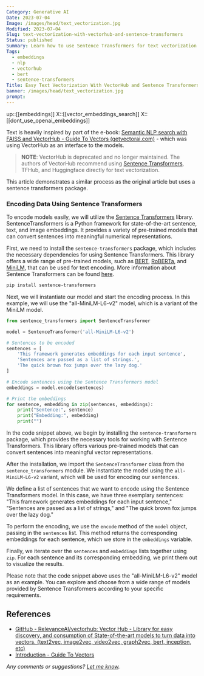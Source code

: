 ```yaml
---
Category: Generative AI
Date: 2023-07-04
Image: /images/head/text_vectorization.jpg
Modified: 2023-07-04
Slug: text-vectorization-with-vectorhub-and-sentence-transformers
Status: published
Summary: Learn how to use Sentence Transformers for text vectorization with different models using consistent API.
Tags:
  - embeddings
  - nlp
  - vectorhub
  - bert
  - sentence-transformers
Title: Easy Text Vectorization With VectorHub and Sentence Transformers
banner: /images/head/text_vectorization.jpg
prompt:
---
```

up::[[embeddings]]
X::[[vector_embeddings_search]]
X::[[dont_use_openai_embeddings]]

Text is heavily inspired by part of the e-book: [Semantic NLP search with FAISS and VectorHub - Guide To Vectors (getvectorai.com)](https://learn.getvectorai.com/vector-ai-documentation/semantic-nlp-search-with-faiss-and-vectorhub) - which was using VectorHub as an interface to the models.

> **NOTE**: VectorHub is deprecated and no longer maintained. The authors of VectorHub recommend using [Sentence Transformers](https://www.sbert.net/), TFHub, and Huggingface directly for text vectorization.

This article demonstrates a similar process as the original article but uses a sentence transformers package.

### Encoding Data Using Sentence Transformers

To encode models easily, we will utilize the [Sentence Transformers](https://www.sbert.net/) library. SentenceTransformers is a Python framework for state-of-the-art sentence, text, and image embeddings. It provides a variety of pre-trained models that can convert sentences into meaningful numerical representations.

First, we need to install the `sentence-transformers` package, which includes the necessary dependencies for using Sentence Transformers. This library offers a wide range of pre-trained models, such as [BERT](<https://en.wikipedia.org/wiki/BERT_(Language_model)>), [RoBERTa](https://huggingface.co/docs/transformers/model_doc/roberta), and [MiniLM](https://huggingface.co/sentence-transformers/all-MiniLM-L6-v2), that can be used for text encoding. More information about Sentence Transformers can be found [here](https://www.sbert.net/).

```sh
pip install sentence-transformers
```

Next, we will instantiate our model and start the encoding process. In this example, we will use the "all-MiniLM-L6-v2" model, which is a variant of the MiniLM model.

```python
from sentence_transformers import SentenceTransformer

model = SentenceTransformer('all-MiniLM-L6-v2')

# Sentences to be encoded
sentences = [
    'This framework generates embeddings for each input sentence',
    'Sentences are passed as a list of strings.',
    'The quick brown fox jumps over the lazy dog.'
]

# Encode sentences using the Sentence Transformers model
embeddings = model.encode(sentences)

# Print the embeddings
for sentence, embedding in zip(sentences, embeddings):
    print("Sentence:", sentence)
    print("Embedding:", embedding)
    print("")
```

In the code snippet above, we begin by installing the `sentence-transformers` package, which provides the necessary tools for working with Sentence Transformers. This library offers various pre-trained models that can convert sentences into meaningful vector representations.

After the installation, we import the `SentenceTransformer` class from the `sentence_transformers` module. We instantiate the model using the `all-MiniLM-L6-v2` variant, which will be used for encoding our sentences.

We define a list of sentences that we want to encode using the Sentence Transformers model. In this case, we have three exemplary sentences: "This framework generates embeddings for each input sentence," "Sentences are passed as a list of strings," and "The quick brown fox jumps over the lazy dog."

To perform the encoding, we use the `encode` method of the `model` object, passing in the `sentences` list. This method returns the corresponding embeddings for each sentence, which we store in the `embeddings` variable.

Finally, we iterate over the `sentences` and `embeddings` lists together using `zip`. For each sentence and its corresponding embedding, we print them out to visualize the results.

Please note that the code snippet above uses the "all-MiniLM-L6-v2" model as an example. You can explore and choose from a wide range of models provided by Sentence Transformers according to your specific requirements.

## References

- [GitHub - RelevanceAI/vectorhub: Vector Hub - Library for easy discovery, and consumption of State-of-the-art models to turn data into vectors. (text2vec, image2vec, video2vec, graph2vec, bert, inception, etc)](https://github.com/RelevanceAI/vectorhub)
- [Introduction - Guide To Vectors](https://learn.getvectorai.com/)

*Any comments or suggestions? [Let me know](mailto:ksafjan@gmail.com?subject=Blog+post).*
